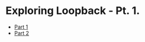 # Exploring Loopback - Pt. 1.

- [Part 1](https://github.com/Fblind/loopback-todo-example/blob/master/README-EN-Pt1.md)
- [Part 2](https://github.com/Fblind/loopback-todo-example/blob/master/README-EN-Pt2.md)